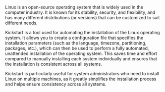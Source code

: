 Linux is an open-source operating system that is widely used in the computer industry. It is known for its stability, security, and flexibility, and has many different distributions (or versions) that can be customized to suit different needs.

Kickstart is a tool used for automating the installation of the Linux operating system. It allows you to create a configuration file that specifies the installation parameters (such as the language, timezone, partitioning, packages, etc.), which can then be used to perform a fully automated, unattended installation of the operating system. This saves time and effort compared to manually installing each system individually and ensures that the installation is consistent across all systems.

Kickstart is particularly useful for system administrators who need to install Linux on multiple machines, as it greatly simplifies the installation process and helps ensure consistency across all systems.
